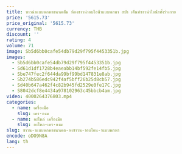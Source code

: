 ```yaml
---
title: ซาวน่าแบบพกพาขนาดเต็ม ห้องซาวน่าอบไอน้ําแบบพกพา สปา เต็นท์ซาวน่าไอน้ําทั้งร่างกาย
price: '5615.73'
price_original: '5615.73'
currency: THB
discount: ''
rating: 4
volume: 71
image: Sb5d6bb0cafe54db79d29f795f4453351b.jpg
images:
  - Sb5d6bb0cafe54db79d29f795f4453351b.jpg
  - Sd61d1df1728b4eaeabb14bf592fe14fb5.jpg
  - Sbe747fec2f644da99bf99bd147831e8ab.jpg
  - Sb274b586edc942f4af5bff26b25d8cb57.jpg
  - Sd40b647a462f4c82b945fd2529e0fe17C.jpg
  - S8042dcf8e4434a978102963c45bbcb4am.jpg
video: 4000264376803.mp4
categories:
  - name: เครื่องมือ
    slug: เคร-องม
  - name: อะไหล่ เครื่องมือ
    slug: อะไหล-เคร-องม
slug: ซาวน-าแบบพกพาขนาดเต-องซาวน-าอบไอน-าแบบพกพา
encode: oDO9N8A
lang: th
---
```

  